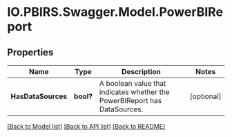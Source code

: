 # IO.PBIRS.Swagger.Model.PowerBIReport
## Properties

Name | Type | Description | Notes
------------ | ------------- | ------------- | -------------
**HasDataSources** | **bool?** | A boolean value that indicates whether the PowerBIReport has DataSources. | [optional] 

[[Back to Model list]](../README.md#documentation-for-models) [[Back to API list]](../README.md#documentation-for-api-endpoints) [[Back to README]](../README.md)


